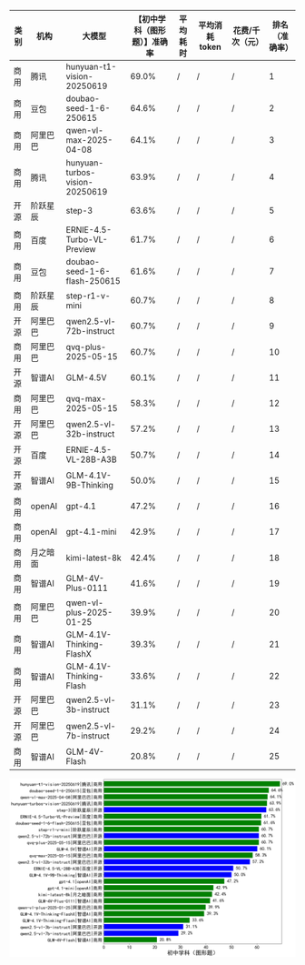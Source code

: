 
|类别|机构|大模型|【初中学科（图形题）】准确率|平均耗时|平均消耗token|花费/千次（元）|排名（准确率）|
|---|---|-----|-------------------|-------|-----------|-----------|-----------|
|商用|腾讯|hunyuan-t1-vision-20250619|69.0%|/|/|/|1|
|商用|豆包|doubao-seed-1-6-250615|64.6%|/|/|/|2|
|商用|阿里巴巴|qwen-vl-max-2025-04-08|64.1%|/|/|/|3|
|商用|腾讯|hunyuan-turbos-vision-20250619|63.9%|/|/|/|4|
|开源|阶跃星辰|step-3|63.6%|/|/|/|5|
|商用|百度|ERNIE-4.5-Turbo-VL-Preview|61.7%|/|/|/|6|
|商用|豆包|doubao-seed-1-6-flash-250615|61.6%|/|/|/|7|
|商用|阶跃星辰|step-r1-v-mini|60.7%|/|/|/|8|
|开源|阿里巴巴|qwen2.5-vl-72b-instruct|60.7%|/|/|/|9|
|商用|阿里巴巴|qvq-plus-2025-05-15|60.7%|/|/|/|10|
|开源|智谱AI|GLM-4.5V|60.1%|/|/|/|11|
|商用|阿里巴巴|qvq-max-2025-05-15|58.3%|/|/|/|12|
|开源|阿里巴巴|qwen2.5-vl-32b-instruct|57.2%|/|/|/|13|
|开源|百度|ERNIE-4.5-VL-28B-A3B|50.7%|/|/|/|14|
|开源|智谱AI|GLM-4.1V-9B-Thinking|50.0%|/|/|/|15|
|商用|openAI|gpt-4.1|47.2%|/|/|/|16|
|商用|openAI|gpt-4.1-mini|42.9%|/|/|/|17|
|商用|月之暗面|kimi-latest-8k|42.4%|/|/|/|18|
|商用|智谱AI|GLM-4V-Plus-0111|41.6%|/|/|/|19|
|商用|阿里巴巴|qwen-vl-plus-2025-01-25|39.9%|/|/|/|20|
|商用|智谱AI|GLM-4.1V-Thinking-FlashX|39.3%|/|/|/|21|
|商用|智谱AI|GLM-4.1V-Thinking-Flash|33.6%|/|/|/|22|
|开源|阿里巴巴|qwen2.5-vl-3b-instruct|31.1%|/|/|/|23|
|开源|阿里巴巴|qwen2.5-vl-7b-instruct|29.2%|/|/|/|24|
|商用|智谱AI|GLM-4V-Flash|20.8%|/|/|/|25|


![lin](../pic/初中学科（图形题）.png)